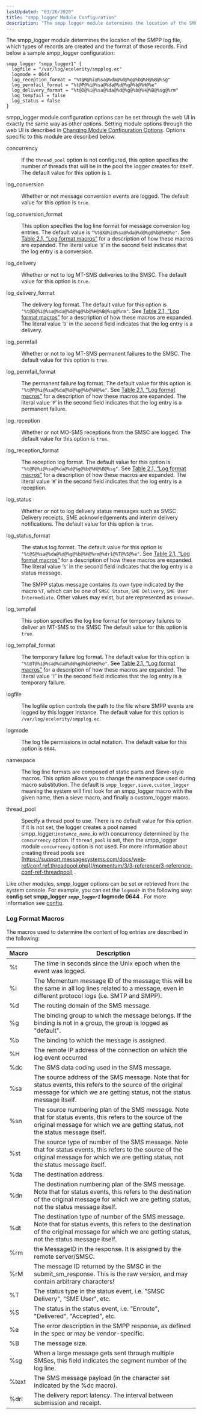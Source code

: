 ```yaml
---
lastUpdated: "03/26/2020"
title: "smpp_logger Module Configuration"
description: "The smpp logger module determines the location of the SMPP log file which types of records are created and the format of those records Find below a sample smpp logger configuration smpp logger module configuration options can be set through the web UI in exactly the same way as other..."
---
```


The smpp_logger module determines the location of the SMPP log file, which types of records are created and the format of those records. Find below a sample smpp_logger configuration:

```
smpp_logger "smpp_logger1" {
  logfile = "/var/log/ecelerity/smpplog.ec"
  logmode = 0644
  log_reception_format = "%t@R@%i@%sa@%da@%d@%g@%b@%H@%B@%sg"
  log_permfail_format = "%t@P@%i@%sa@%da@%d@%g@%b@%H@%e"
  log_delivery_format = "%t@D@%i@%sa@%da@%d@%g@%b@%H@%B@%sg@%rm"
  log_tempfail = false
  log_status = false
}
```

smpp_logger module configuration options can be set through the web UI in exactly the same way as other options. Setting module options through the web UI is described in [Changing Module Configuration Options](/momentum/3/3-reference/web-3#web3.module_config). Options specific to this module are described below.

<dl class="variablelist">

<dt>concurrency</dt>

<dd>

If the `thread_pool` option is not configured, this option specifies the number of threads that will be in the pool the logger creates for itself. The default value for this option is `1`.

</dd>

<dt>log_conversion</dt>

<dd>

Whether or not message conversion events are logged. The default value for this option is `true`.

</dd>

<dt>log_conversion_format</dt>

<dd>

This option specifies the log line format for message conversion log entries. The default value is `"%t@X@%i@%sa@%da@%d@%g@%b@%H@%e"`. See [Table 2.1, “Log format macros”](/momentum/mobile/mobile-reference/mobility-configuration-smpp#mobility.log.macros) for a description of how these macros are expanded. The literal value ‘`X`’ in the second field indicates that the log entry is a conversion.

</dd>

<dt>log_delivery</dt>

<dd>

Whether or not to log MT-SMS deliveries to the SMSC. The default value for this option is `true`.

</dd>

<dt>log_delivery_format</dt>

<dd>

The delivery log format. The default value for this option is `"%t@D@%i@%sa@%da@%d@%g@%b@%H@%B@%sg@%rm"`. See [Table 2.1, “Log format macros”](/momentum/mobile/mobile-reference/mobility-configuration-smpp#mobility.log.macros) for a description of how these macros are expanded. The literal value ‘`D`’ in the second field indicates that the log entry is a delivery.

</dd>

<dt>log_permfail</dt>

<dd>

Whether or not to log MT-SMS permanent failures to the SMSC. The default value for this option is `true`.

</dd>

<dt>log_permfail_format</dt>

<dd>

The permanent failure log format. The default value for this option is `"%t@P@%i@%sa@%da@%d@%g@%b@%H@%e"`. See [Table 2.1, “Log format macros”](/momentum/mobile/mobile-reference/mobility-configuration-smpp#mobility.log.macros) for a description of how these macros are expanded. The literal value ‘`P`’ in the second field indicates that the log entry is a permanent failure.

</dd>

<dt>log_reception</dt>

<dd>

Whether or not MO-SMS receptions from the SMSC are logged. The default value for this option is `true`.

</dd>

<dt>log_reception_format</dt>

<dd>

The reception log format. The default value for this option is `"%t@R@%i@%sa@%da@%d@%g@%b@%H@%B@%sg"`. See [Table 2.1, “Log format macros”](/momentum/mobile/mobile-reference/mobility-configuration-smpp#mobility.log.macros) for a description of how these macros are expanded. The literal value ‘`R`’ in the second field indicates that the log entry is a reception.

</dd>

<dt>log_status</dt>

<dd>

Whether or not to log delivery status messages such as SMSC Delivery receipts, SME acknowledgements and interim delivery notifications. The default value for this option is `true`.

</dd>

<dt>log_status_format</dt>

<dd>

The status log format. The default value for this option is `"%t@S@%sa@%da@%d@%g@%b@%H@%rm@%drl@%T@%S@%e"`. See [Table 2.1, “Log format macros”](/momentum/mobile/mobile-reference/mobility-configuration-smpp#mobility.log.macros) for a description of how these macros are expanded. The literal value ‘`S`’ in the second field indicates that the log entry is a status message.

The SMPP status message contains its own type indicated by the macro `%T`, which can be one of `SMSC Status`, `SME Delivery`, `SME User` `Intermediate`. Other values may exist, but are represented as `Unknown`.

</dd>

<dt>log_tempfail</dt>

<dd>

This option specifies the log line format for temporary failures to deliver an MT-SMS to the SMSC The default value for this option is `true`.

</dd>

<dt>log_tempfail_format</dt>

<dd>

The temporary failure log format. The default value for this option is `"%t@T@%i@%sa@%da@%d@%g@%b@%H@%e"`. See [Table 2.1, “Log format macros”](/momentum/mobile/mobile-reference/mobility-configuration-smpp#mobility.log.macros) for a description of how these macros are expanded. The literal value ‘`T`’ in the second field indicates that the log entry is a temporary failure.

</dd>

<dt>logfile</dt>

<dd>

The logfile option controls the path to the file where SMPP events are logged by this logger instance. The default value for this option is `/var/log/ecelerity/smpplog.ec`.

</dd>

<dt>logmode</dt>

<dd>

The log file permissions in octal notation. The default value for this option is `0644`.

</dd>

<dt>namespace</dt>

<dd>

The log line formats are composed of static parts and Sieve-style macros. This option allows you to change the namespace used during macro substitution. The default is `smpp_logger,sieve,custom_logger` meaning the system will first look for an smpp_logger macro with the given name, then a sieve macro, and finally a custom_logger macro.

</dd>

<dt>thread_pool</dt>

<dd>

Specify a thread pool to use. There is no default value for this option. If it is not set, the logger creates a pool named smpp_logger:*`instance_name`*_io with concurrency determined by the `concurrency` option. If `thread_pool` is set, then the smpp_logger module `concurrency` option is not used. For more information about creating thread pools see [https://support.messagesystems.com/docs/web-ref/conf.ref.threadpool.php](/momentum/3/3-reference/3-reference-conf-ref-threadpool) .

</dd>

</dl>

Like other modules, smpp_logger options can be set or retrieved from the system console. For example, you can set the `logmode` in the following way: **config set smpp_logger *`smpp_logger1`* logmode 0644**                                              . For more information see [config](/momentum/3/3-reference/3-reference-console-commands-config).

### <a name="mobility.log.format.macros"></a> Log Format Macros

The macros used to determine the content of log entries are described in the following:

<a name="mobility.log.macros"></a> 


| Macro | Description |
| --- | --- |
| %t | The time in seconds since the Unix epoch when the event was logged. |
| %i | The Momentum message ID of the message; this will be the same in all log lines related to a message, even in different protocol logs (i.e. SMTP and SMPP). |
| %d | The routing domain of the SMS message. |
| %g | The binding group to which the message belongs. If the binding is not in a group, the group is logged as "default". |
| %b | The binding to which the message is assigned. |
| %H | The remote IP address of the connection on which the log event occurred |
| %dc | The SMS data coding used in the SMS message. |
| %sa | The source address of the SMS message. Note that for status events, this refers to the source of the original message for which we are getting status, not the status message itself. |
| %sn | The source numbering plan of the SMS message. Note that for status events, this refers to the source of the original message for which we are getting status, not the status message itself. |
| %st | The source type of number of the SMS message. Note that for status events, this refers to the source of the original message for which we are getting status, not the status message itself. |
| %da | The destination address. |
| %dn | The destination numbering plan of the SMS message. Note that for status events, this refers to the destination of the original message for which we are getting status, not the status message itself. |
| %dt | The destination type of number of the SMS message. Note that for status events, this refers to the destination of the original message for which we are getting status, not the status message itself. |
| %rm | the MessageID in the response. It is assigned by the remote server/SMSC. |
| %rM | The message ID returned by the SMSC in the submit_sm_response. This is the raw version, and may contain arbitrary characters! |
| %T | The status type in the status event, i.e. "SMSC Delivery", "SME User", etc. |
| %S | The status in the status event, i.e. "Enroute", "Delivered", "Accepted", etc. |
| %e | The error description in the SMPP response, as defined in the spec or may be vendor-specific. |
| %B | The message size. |
| %sg | When a large message gets sent through multiple SMSes, this field indicates the segment number of the log line. |
| %text | The SMS message payload (in the character set indicated by the %dc macro). |
| %drl | The delivery report latency. The interval between submission and receipt. |